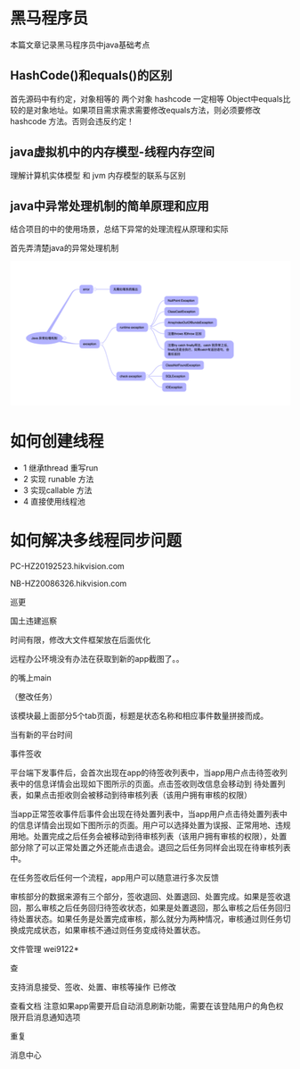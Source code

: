 # 黑马程序员
本篇文章记录黑马程序员中java基础考点

## HashCode()和equals()的区别

首先源码中有约定，对象相等的 两个对象 hashcode 一定相等
Object中equals比较的是对象地址。如果项目需求需求需要修改equals方法，则必须要修改hashcode 方法。否则会违反约定！

## java虚拟机中的内存模型-线程内存空间

理解计算机实体模型 和 jvm 内存模型的联系与区别


## java中异常处理机制的简单原理和应用

结合项目的中的使用场景，总结下异常的处理流程从原理和实际  

首先弄清楚java的异常处理机制

![](vx_images/125610814268394.png)


# 如何创建线程

* 1 继承thread 重写run
* 2 实现 runable 方法
* 3 实现callable 方法
* 4 直接使用线程池


# 如何解决多线程同步问题

PC-HZ20192523.hikvision.com

NB-HZ20086326.hikvision.com


巡更

国土违建巡察


时间有限，修改大文件框架放在后面优化

远程办公环境没有办法在获取到新的app截图了。。

的嘴上main

（整改任务）

该模块最上面部分5个tab页面，标题是状态名称和相应事件数量拼接而成。

当有新的平台时间


事件签收

平台端下发事件后，会首次出现在app的待签收列表中，当app用户点击待签收列表中的信息详情会出现如下图所示的页面。点击签收则改信息会移动到
待处置列表，如果点击拒收则会被移动到待审核列表（该用户拥有审核的权限）

当app正常签收事件后事件会出现在待处置列表中，当app用户点击待处置列表中的信息详情会出现如下图所示的页面。用户可以选择处置为误报、正常用地、违规用地。处置完成之后任务会被移动到待审核列表（该用户拥有审核的权限），处置部分除了可以正常处置之外还能点击退会。退回之后任务同样会出现在待审核列表中。

在任务签收后任何一个流程，app用户可以随意进行多次反馈

审核部分的数据来源有三个部分，签收退回、处置退回、处置完成。如果是签收退回，那么审核之后任务回归待签收状态，如果是处置退回，那么审核之后任务回归待处置状态。如果任务是处置完成审核，那么就分为两种情况，审核通过则任务切换成完成状态，如果审核不通过则任务变成待处置状态。

文件管理
wei9122*

查

支持消息接受、签收、处置、审核等操作
已修改

查看文档
注意如果app需要开启自动消息刷新功能，需要在该登陆用户的角色权限开启消息通知选项

重复

消息中心


